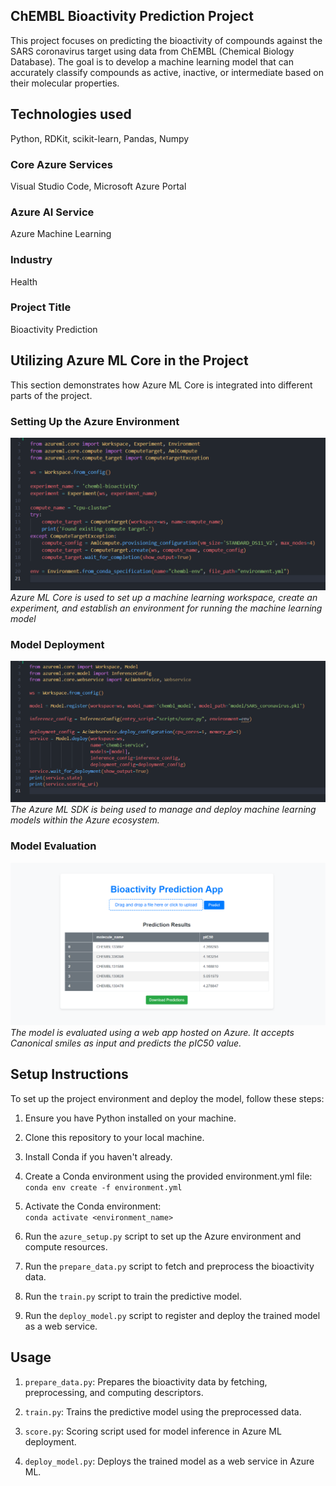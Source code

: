 ## ChEMBL Bioactivity Prediction Project

This project focuses on predicting the bioactivity of compounds against the SARS coronavirus target using data from ChEMBL (Chemical Biology Database). The goal is to develop a machine learning model that can accurately classify compounds as active, inactive, or intermediate based on their molecular properties.

## Technologies used
Python, RDKit, scikit-learn, Pandas, Numpy

### Core Azure Services
Visual Studio Code, Microsoft Azure Portal

### Azure AI Service
Azure Machine Learning

### Industry
Health

### Project Title
Bioactivity Prediction

## Utilizing Azure ML Core in the Project
This section demonstrates how Azure ML Core is integrated into different parts of the project.

### Setting Up the Azure Environment
![Azure Setup](images/azure_setup.png)
*Azure ML Core is used to set up a machine learning workspace, create an experiment, and establish an environment for running the machine learning model*

### Model Deployment
![Model Deployment](images/deploy_model.png)
*The Azure ML SDK is being used to manage and deploy machine learning models within the Azure ecosystem.*

### Model Evaluation
![Model Evaluation](images/predicted.png)
*The model is evaluated using a web app hosted on Azure. It accepts Canonical smiles as input and predicts the pIC50 value.*

## Setup Instructions
To set up the project environment and deploy the model, follow these steps:

1. Ensure you have Python installed on your machine.

2. Clone this repository to your local machine.

3. Install Conda if you haven't already.

4. Create a Conda environment using the provided environment.yml file:<br>
```conda env create -f environment.yml```

5. Activate the Conda environment:<br>
```conda activate <environment_name>```

6. Run the ```azure_setup.py``` script to set up the Azure environment and compute resources.

7. Run the ```prepare_data.py``` script to fetch and preprocess the bioactivity data.

8. Run the ```train.py``` script to train the predictive model.

9. Run the ```deploy_model.py``` script to register and deploy the trained model as a web service.

## Usage
1. ```prepare_data.py```: Prepares the bioactivity data by fetching, preprocessing, and computing descriptors.

2. ```train.py```: Trains the predictive model using the preprocessed data.

3. ```score.py```: Scoring script used for model inference in Azure ML deployment.

4. ```deploy_model.py```: Deploys the trained model as a web service in Azure ML.
